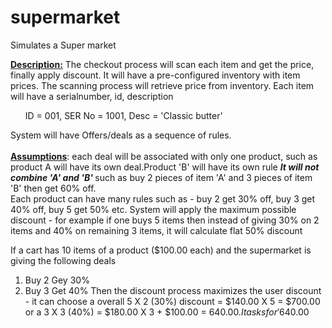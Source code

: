 # supermarket
Simulates a Super market

 <u><b>Description:</b></u> The checkout process will scan each item and get
  the price, finally apply discount. It will have a pre-configured inventory
  with item prices. The scanning process will retrieve price from inventory.
  Each item will have a serialnumber, id, description
  <ul>
  ID = 001, SER No = 1001, Desc = 'Classic butter'
  </ul>
  System will have Offers/deals as a sequence of rules. <br>
  <br>
  <b><u>Assumptions</u></b>: each deal will be associated with only one
  product, such as product A will have its own deal.Product 'B' will have its
  own rule <b><i>It will not combine 'A' and 'B' </i></b>such as buy 2 pieces
  of item 'A' and 3 pieces of item 'B' then get 60% off. <br>
  Each product can have many rules such as - buy 2 get 30% off, buy 3 get 40%
  off, buy 5 get 50% etc. System will apply the maximum possible discount - for
  example if one buys 5 items then instead of giving 30% on 2 items and 40% on
  remaining 3 items, it will calculate flat 50% discount
  
  If a cart has 10 items of a product ($100.00 each) and the supermarket is giving the following deals
  1. Buy 2 Gey 30%
  2. Buy 3 Get 40%
  Then the discount process maximizes the user discount - it can choose a overall 5 X 2 (30%) discount = $140.00 X 5 = $700.00
  or a 3 X 3 (40%)  = $180.00 X 3 + $100.00 = $640.00.
  It asks for '$640.00
  
